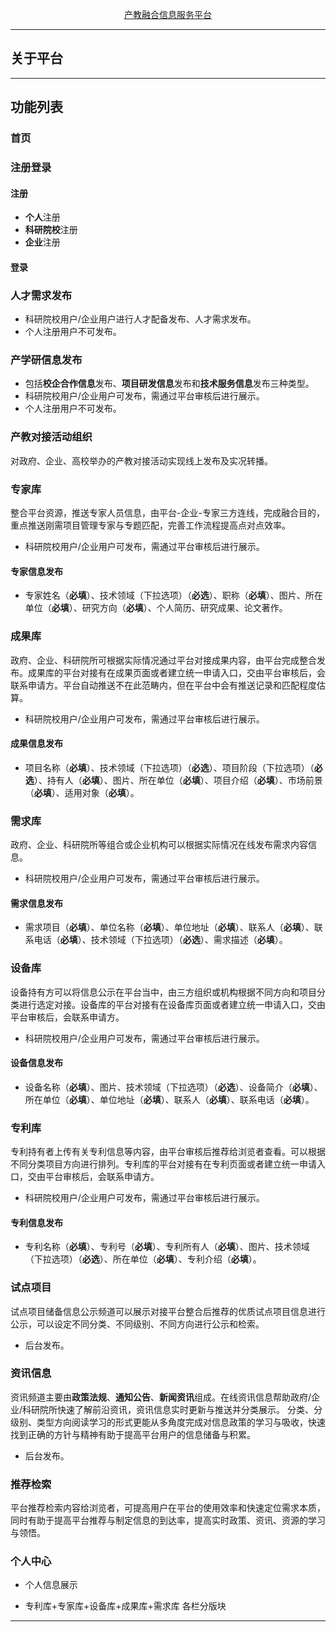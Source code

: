 <p align="center"><a href="javascript:;" target="_blank">产教融合信息服务平台</a></p>

-------------

## 关于平台

-------------

## 功能列表

### 首页

### 注册登录

#### 注册

- **个人**注册
- **科研院校**注册
- **企业**注册

#### 登录

### 人才需求发布

* 科研院校用户/企业用户进行人才配备发布、人才需求发布。
* 个人注册用户不可发布。

### 产学研信息发布

* 包括**校企合作信息**发布、**项目研发信息**发布和**技术服务信息**发布三种类型。
* 科研院校用户/企业用户可发布，需通过平台审核后进行展示。
* 个人注册用户不可发布。

### 产教对接活动组织

对政府、企业、高校举办的产教对接活动实现线上发布及实况转播。

### 专家库

整合平台资源，推送专家人员信息，由平台-企业-专家三方连线，完成融合目的，重点推送刚需项目管理专家与专题匹配，完善工作流程提高点对点效率。

* 科研院校用户/企业用户可发布，需通过平台审核后进行展示。

#### 专家信息发布

- 专家姓名（**必填**）、技术领域（下拉选项）（**必选**）、职称（**必填**）、图片、所在单位（**必填**）、研究方向（**必填**）、个人简历、研究成果、论文著作。

### 成果库

政府、企业、科研院所可根据实际情况通过平台对接成果内容，由平台完成整合发布。成果库的平台对接有在成果页面或者建立统一申请入口，交由平台审核后，会联系申请方。平台自动推送不在此范畴内，但在平台中会有推送记录和匹配程度估算。

* 科研院校用户/企业用户可发布，需通过平台审核后进行展示。

#### 成果信息发布

- 项目名称（**必填**）、技术领域（下拉选项）（**必选**）、项目阶段（下拉选项）（**必选**）、持有人（**必填**）、图片、所在单位（**必填**）、项目介绍（**必填**）、市场前景（**必填**）、适用对象（**必填**）。

### 需求库

政府、企业、科研院所等组合或企业机构可以根据实际情况在线发布需求内容信息。

* 科研院校用户/企业用户可发布，需通过平台审核后进行展示。

#### 需求信息发布

- 需求项目（**必填**）、单位名称（**必填**）、单位地址（**必填**）、联系人（**必填**）、联系电话（**必填**）、技术领域（下拉选项）（**必选**）、需求描述（**必填**）。

### 设备库

设备持有方可以将信息公示在平台当中，由三方组织或机构根据不同方向和项目分类进行选定对接。设备库的平台对接有在设备库页面或者建立统一申请入口，交由平台审核后，会联系申请方。

* 科研院校用户/企业用户可发布，需通过平台审核后进行展示。

#### 设备信息发布

- 设备名称（**必填**）、图片、技术领域（下拉选项）（**必选**）、设备简介（**必填**）、所在单位（**必填**）、单位地址（**必填**）、联系人（**必填**）、联系电话（**必填**）。

### 专利库

专利持有者上传有关专利信息等内容，由平台审核后推荐给浏览者查看。可以根据不同分类项目方向进行排列。专利库的平台对接有在专利页面或者建立统一申请入口，交由平台审核后，会联系申请方。

* 科研院校用户/企业用户可发布，需通过平台审核后进行展示。

#### 专利信息发布

- 专利名称（**必填**）、专利号（**必填**）、专利所有人（**必填**）、图片、技术领域（下拉选项）（**必选**）、所在单位（**必填**）、专利介绍（**必填**）。

### 试点项目

试点项目储备信息公示频道可以展示对接平台整合后推荐的优质试点项目信息进行公示，可以设定不同分类、不同级别、不同方向进行公示和检索。

* 后台发布。

### 资讯信息

资讯频道主要由**政策法规**、**通知公告**、**新闻资讯**组成。在线资讯信息帮助政府/企业/科研院所快速了解前沿资讯，资讯信息实时更新与推送并分类展示。
分类、分级别、类型方向阅读学习的形式更能从多角度完成对信息政策的学习与吸收，快速找到正确的方针与精神有助于提高平台用户的信息储备与积累。

* 后台发布。

### 推荐检索

平台推荐检索内容给浏览者，可提高用户在平台的使用效率和快速定位需求本质，同时有助于提高平台推荐与制定信息的到达率，提高实时政策、资讯、资源的学习与领悟。

### 个人中心

* 个人信息展示

* 专利库+专家库+设备库+成果库+需求库 各栏分版块

-------------
